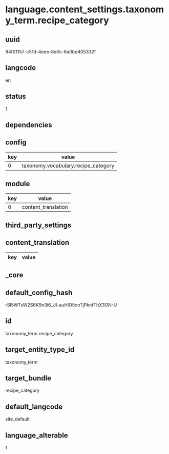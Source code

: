 # language.content_settings.taxonomy_term.recipe_category

## uuid
94f01157-c51d-4eee-8e0c-6a0bd405332f

## langcode
en

## status
1

## dependencies

## config
|key|value|
|-|-|
|0|taxonomy.vocabulary.recipe_category|


## module
|key|value|
|-|-|
|0|content_translation|


## third_party_settings

## content_translation
|key|value|
|-|-|


## _core

## default_config_hash
rSI5WTsW2S6K9n3i6_Ul-auHIO5onTjPknfThX3ON-U

## id
taxonomy_term.recipe_category

## target_entity_type_id
taxonomy_term

## target_bundle
recipe_category

## default_langcode
site_default

## language_alterable
1
